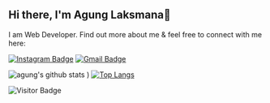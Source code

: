 ## Hi there, I'm Agung Laksmana👋

I am Web Developer. Find out more about me & feel free to connect with me here:

[![Instagram Badge](https://img.shields.io/badge/-agunglaksmana908-ff69b4?style=flat-square&logo=instagram&logoColor=white&link=https://www.instagram.com/agunglaksmana908/)](https://www.instagram.com/agunglaksmana908/)
[![Gmail Badge](https://img.shields.io/badge/-agunglaksmana908@gmail.com-c14438?style=flat-square&logo=Gmail&logoColor=white&link=mailto:agunglaksmana908@gmail.com)](mailto:agunglaksmana908@gmail.com)

![agung's github stats](https://github-readme-stats.vercel.app/api?username=agung83&show_icons=true&theme=dark&count_private=true)
) [![Top Langs](https://github-readme-stats.vercel.app/api/top-langs/?username=agung83&layout=compact&langs_count=8)](https://github.com/agung83/github-readme-stats) 

![Visitor Badge](https://visitor-badge.laobi.icu/badge?page_id=agung83)
